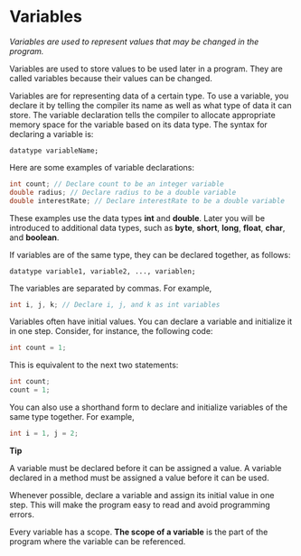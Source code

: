 # Variables

*Variables are used to represent values that may be changed in the program.*

Variables are used to store values to be used later in a program. They are called variables because their values can be changed.

Variables are for representing data of a certain type. To use a variable, you declare it by
telling the compiler its name as well as what type of data it can store. The variable declaration
tells the compiler to allocate appropriate memory space for the variable based on its data type.
The syntax for declaring a variable is:

```
datatype variableName;
```

Here are some examples of variable declarations:

```java
int count; // Declare count to be an integer variable
double radius; // Declare radius to be a double variable
double interestRate; // Declare interestRate to be a double variable
```

These examples use the data types **int** and **double**. Later you will be introduced to
additional data types, such as **byte**, **short**, **long**, **float**, **char**, and **boolean**.

If variables are of the same type, they can be declared together, as follows:

```
datatype variable1, variable2, ..., variablen;
```

The variables are separated by commas. For example,

```java
int i, j, k; // Declare i, j, and k as int variables
```

Variables often have initial values. You can declare a variable and initialize it in one step.
Consider, for instance, the following code:

```java
int count = 1;
```

This is equivalent to the next two statements:

```java
int count;
count = 1;
```

You can also use a shorthand form to declare and initialize variables of the same type
together. For example,

```java
int i = 1, j = 2;
```

**Tip**

A variable must be declared before it can be assigned a value. A variable declared in a
method must be assigned a value before it can be used.

Whenever possible, declare a variable and assign its initial value in one step. This will
make the program easy to read and avoid programming errors.

Every variable has a scope. **The scope of a variable** is the part of the program where the
variable can be referenced. 
